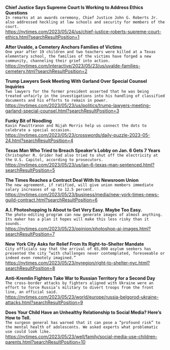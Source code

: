 **Chief Justice Says Supreme Court Is Working to Address Ethics Questions**\
`In remarks at an awards ceremony, Chief Justice John G. Roberts Jr. also addressed heckling at law schools and security for members of the court.`\
https://nytimes.com/2023/05/24/us/chief-justice-roberts-supreme-court-ethics.html?searchResultPosition=1

**After Uvalde, a Cemetery Anchors Families of Victims**\
`One year after 19 children and two teachers were killed at a Texas elementary school, the families of the victims have forged a new community, channeling their grief into action.`\
https://nytimes.com/interactive/2023/05/23/us/uvalde-families-cemetery.html?searchResultPosition=2

**Trump Lawyers Seek Meeting With Garland Over Special Counsel Inquiries**\
`Two lawyers for the former president asserted that he was being treated unfairly in the investigations into his handling of classified documents and his efforts to remain in power.`\
https://nytimes.com/2023/05/23/us/politics/trump-lawyers-meeting-garland-special-counsel.html?searchResultPosition=3

**Funky Bit of Noodling**\
`Kavin Pawittranon and Nijah Morris help us connect the dots to celebrate a special occasion.`\
https://nytimes.com/2023/05/23/crosswords/daily-puzzle-2023-05-24.html?searchResultPosition=4

**Texas Man Who Tried to Breach Speaker’s Lobby on Jan. 6 Gets 7 Years**\
`Christopher R. Grider had also tried to shut off the electricity at the U.S. Capitol, according to prosecutors.`\
https://nytimes.com/2023/05/23/us/jan-6-texas-man-sentenced.html?searchResultPosition=5

**The Times Reaches a Contract Deal With Its Newsroom Union**\
`The new agreement, if ratified, will give union members immediate salary increases of up to 12.5 percent.`\
https://nytimes.com/2023/05/23/business/media/new-york-times-news-guild-contract.html?searchResultPosition=6

**A.I. Photoshopping Is About to Get Very Easy. Maybe Too Easy.**\
`The photo-editing program can now generate images of almost anything. Its maker has a plan it hopes will make this less risky than it sounds.`\
https://nytimes.com/2023/05/23/opinion/photoshop-ai-images.html?searchResultPosition=7

**New York City Asks for Relief From Its Right-to-Shelter Mandate**\
`City officials say that the arrival of 65,000 asylum seekers has presented the city “with challenges never contemplated, foreseeable or indeed even remotely imagined.”`\
https://nytimes.com/2023/05/23/nyregion/right-to-shelter-nyc.html?searchResultPosition=8

**Anti-Kremlin Fighters Take War to Russian Territory for a Second Day**\
`The cross-border attacks by fighters aligned with Ukraine were an effort to force Russia’s military to divert troops from the front line, an official said.`\
https://nytimes.com/2023/05/23/world/europe/russia-belgorod-ukraine-attacks.html?searchResultPosition=9

**Does Your Child Have an Unhealthy Relationship to Social Media? Here’s How to Tell.**\
`The surgeon general has warned that it can pose a “profound risk” to the mental health of adolescents. We asked experts what problematic use could look like.`\
https://nytimes.com/2023/05/23/well/family/social-media-use-children-parents.html?searchResultPosition=10

